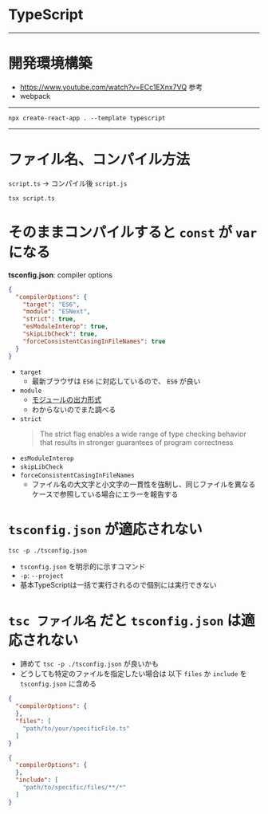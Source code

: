 # TypeScript


---

# 開発環境構築
- https://www.youtube.com/watch?v=ECc1EXnx7VQ 参考
- webpack

---

```
npx create-react-app . --template typescript
```

---

# ファイル名、コンパイル方法

`script.ts` → コンパイル後 `script.js`

```shell
tsx script.ts
```

# そのままコンパイルすると `const` が `var` になる

**tsconfig.json**: compiler options

```json
{
  "compilerOptions": {
    "target": "ES6",
    "module": "ESNext",
    "strict": true,
    "esModuleInterop": true,
    "skipLibCheck": true,
    "forceConsistentCasingInFileNames": true
  }
}
```

- `target`
  - 最新ブラウザは `ES6` に対応しているので、 `ES6` が良い
- `module`
  - [モジュールの出力形式](https://www.typescriptlang.org/docs/handbook/modules/theory.html#the-module-output-format)
  - わからないのでまた調べる
- `strict`
  > The strict flag enables a wide range of type checking behavior that results in stronger guarantees of program correctness
- `esModuleInterop`
- `skipLibCheck`
- `forceConsistentCasingInFileNames`
  - ファイル名の大文字と小文字の一貫性を強制し、同じファイルを異なるケースで参照している場合にエラーを報告する

# `tsconfig.json` が適応されない

```shell
tsc -p ./tsconfig.json
```

- `tsconfig.json` を明示的に示すコマンド
- `-p`: `--project`
- 基本TypeScriptは一括で実行されるので個別には実行できない

# `tsc ファイル名` だと `tsconfig.json` は適応されない
- 諦めて `tsc -p ./tsconfig.json` が良いかも
- どうしても特定のファイルを指定したい場合は 以下 `files` か `include` を `tsconfig.json` に含める

```json
{
  "compilerOptions": {
  },
  "files": [
    "path/to/your/specificFile.ts"
  ]
}
```

```json
{
  "compilerOptions": {
  },
  "include": [
    "path/to/specific/files/**/*"
  ]
}
```